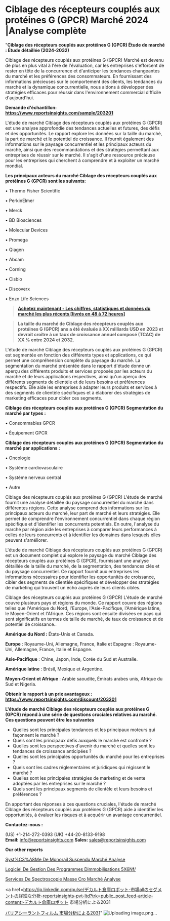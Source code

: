 # Ciblage des récepteurs couplés aux protéines G (GPCR) Marché 2024 |Analyse complète

"<strong>Ciblage des récepteurs couplés aux protéines G (GPCR) Étude de marché : Étude détaillée (2024-2032)</strong>

Ciblage des récepteurs couplés aux protéines G (GPCR) Marché est devenu de plus en plus vital à l'ère de l'évaluation, car les entreprises s'efforcent de rester en tête de la concurrence et d'anticiper les tendances changeantes du marché et les préférences des consommateurs. En fournissant des informations précieuses sur le comportement des clients, les tendances du marché et la dynamique concurrentielle, nous aidons à développer des stratégies efficaces pour réussir dans l'environnement commercial difficile d'aujourd'hui.

<strong>Demande d'échantillon: <a href=https://www.reportsinsights.com/sample/203201>https://www.reportsinsights.com/sample/203201</a></strong>

L'étude de marché Ciblage des récepteurs couplés aux protéines G (GPCR) est une analyse approfondie des tendances actuelles et futures, des défis et des opportunités. Le rapport explore les données sur la taille du marché, la part de marché et le potentiel de croissance. Il fournit également des informations sur le paysage concurrentiel et les principaux acteurs du marché, ainsi que des recommandations et des stratégies permettant aux entreprises de réussir sur le marché. Il s'agit d'une ressource précieuse pour les entreprises qui cherchent à comprendre et à exploiter un marché mondial.

<strong>Les principaux acteurs du marché Ciblage des récepteurs couplés aux protéines G (GPCR) sont les suivants:</strong>

• Thermo Fisher Scientific

• PerkinElmer

• Merck

• BD Biosciences

• Molecular Devices

• Promega

• Qiagen

• Abcam

• Corning

• Cisbio

• Discoverx

• Enzo Life Sciences
<blockquote><a href=https://www.reportsinsights.com/buynow/203201><span style=text-decoration: underline;><strong>Achetez maintenant - Les chiffres, statistiques et données du marché les plus récents [livrés en 48 à 72 heures]</strong></span></a></blockquote>
<blockquote><span style=text-decoration: underline;><strong>La taille du marché de Ciblage des récepteurs couplés aux protéines G (GPCR) ans a été évaluée à XX milliards USD en 2023 et devrait croître à un taux de croissance annuel composé (TCAC) de XX % entre 2024 et 2032.</strong></span></blockquote>
L'étude de marché Ciblage des récepteurs couplés aux protéines G (GPCR) est segmentée en fonction des différents types et applications, ce qui permet une compréhension complète du paysage du marché. La segmentation du marché présentée dans le rapport d'étude donne un aperçu des différents produits et services proposés par les acteurs du marché et de leurs applications respectives, ainsi qu'un aperçu des différents segments de clientèle et de leurs besoins et préférences respectifs. Elle aide les entreprises à adapter leurs produits et services à des segments de clientèle spécifiques et à élaborer des stratégies de marketing efficaces pour cibler ces segments.

<strong>Ciblage des récepteurs couplés aux protéines G (GPCR) Segmentation du marché par types :</strong>

• Consommables GPCR

• Équipement GPCR

<strong>Ciblage des récepteurs couplés aux protéines G (GPCR) Segmentation du marché par applications :</strong>

• Oncologie

• Système cardiovasculaire

• Système nerveux central

• Autre

Ciblage des récepteurs couplés aux protéines G (GPCR) L'étude de marché fournit une analyse détaillée du paysage concurrentiel du marché dans différentes régions. Cette analyse comprend des informations sur les principaux acteurs du marché, leur part de marché et leurs stratégies. Elle permet de comprendre l'environnement concurrentiel dans chaque région spécifique et d'identifier les concurrents potentiels. En outre, l'analyse du marché par région aide les entreprises à comparer leurs performances à celles de leurs concurrents et à identifier les domaines dans lesquels elles peuvent s'améliorer.

L'étude de marché Ciblage des récepteurs couplés aux protéines G (GPCR) est un document complet qui explore le paysage du marché Ciblage des récepteurs couplés aux protéines G (GPCR), fournissant une analyse détaillée de la taille du marché, de la segmentation, des tendances clés et du paysage concurrentiel. Ce rapport fournit aux entreprises les informations nécessaires pour identifier les opportunités de croissance, cibler des segments de clientèle spécifiques et développer des stratégies de marketing qui trouvent un écho auprès de leurs clients cibles.

Ciblage des récepteurs couplés aux protéines G (GPCR) L'étude de marché couvre plusieurs pays et régions du monde. Ce rapport couvre des régions telles que l'Amérique du Nord, l'Europe, l'Asie-Pacifique, l'Amérique latine, le Moyen-Orient et l'Afrique. Ces régions sont ensuite divisées en pays qui sont significatifs en termes de taille de marché, de taux de croissance et de potentiel de croissance..

<strong>Amérique du Nord :</strong> États-Unis et Canada.

<strong>Europe</strong> : Royaume-Uni, Allemagne, France, Italie et Espagne : Royaume-Uni, Allemagne, France, Italie et Espagne.

<strong>Asie-Pacifique</strong> : Chine, Japon, Inde, Corée du Sud et Australie.

<strong>Amérique latine</strong> : Brésil, Mexique et Argentine.

<strong>Moyen-Orient et Afrique</strong> : Arabie saoudite, Émirats arabes unis, Afrique du Sud et Nigeria.

<strong>Obtenir le rapport à un prix avantageux : <a href=https://www.reportsinsights.com/discount/203201>https://www.reportsinsights.com/discount/203201</a></strong>

<strong>L'étude de marché Ciblage des récepteurs couplés aux protéines G (GPCR) répond à une série de questions cruciales relatives au marché. Ces questions peuvent être les suivantes</strong>
<ul>
  <li>Quelles sont les principales tendances et les principaux moteurs qui façonnent le marché ?</li>
  <li>Quels sont les principaux défis auxquels le marché est confronté ?</li>
  <li>Quelles sont les perspectives d'avenir du marché et quelles sont les tendances de croissance anticipées ?</li>
  <li>Quelles sont les principales opportunités du marché pour les entreprises ?</li>
  <li>Quels sont les cadres réglementaires et juridiques qui régissent le marché ?</li>
  <li>Quelles sont les principales stratégies de marketing et de vente adoptées par les entreprises sur le marché ?</li>
  <li>Quels sont les principaux segments de clientèle et leurs besoins et préférences ?</li>
</ul>
En apportant des réponses à ces questions cruciales, l'étude de marché Ciblage des récepteurs couplés aux protéines G (GPCR) aide à identifier les opportunités, à évaluer les risques et à acquérir un avantage concurrentiel.

<strong>Contactez-nous :</strong>

(US) +1-214-272-0393
(UK) +44-20-8133-9198
<strong>Email:</strong> <a>info@reportsinsights.com</a>
<strong>Sales:</strong> <a>sales@reportsinsights.com</a>

<strong>Our other reports</strong>

<a href=https://www.linkedin.com/pulse/syst%C3%A8me-de-monorail-suspendu-march%C3%A9-rapport-bpouc/>Syst%C3%A8Me De Monorail Suspendu Marché Analyse</a>

<a href=https://www.linkedin.com/pulse/logiciel-de-gestion-des-programmes-dimmobilisations-5x6nf/>Logiciel De Gestion Des Programmes Dimmobilisations 5X6Nf/</a>

<a href=https://www.linkedin.com/pulse/services-de-spectroscopie-masse-cro-march%C3%A9--ic8gf/>Services De Spectroscopie Masse Cro Marché Analyse</a>

<a href=https://jp.linkedin.com/pulse/デカルト倉庫ロボット-市場allのセグメントの詳細な分析-reportsinsights-pvt-ltd?trk=public_post_feed-article-content>デカルト倉庫ロボット 市場分析による2031</a>

<a href=https://www.linkedin.com/pulse/バリアシーラントフィルム-市場2023topベンダーによる新しい調査-community-market-research/>バリアシーラントフィルム 市場分析による2031</a>"
![Uploading image.png…]()
